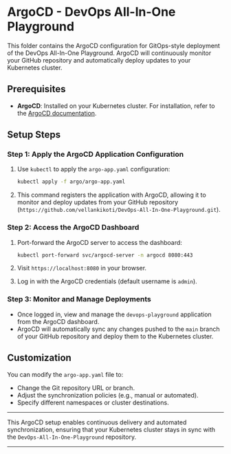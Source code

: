 
# ArgoCD - DevOps All-In-One Playground

This folder contains the ArgoCD configuration for GitOps-style deployment of the DevOps All-In-One Playground. ArgoCD will continuously monitor your GitHub repository and automatically deploy updates to your Kubernetes cluster.

## Prerequisites

- **ArgoCD**: Installed on your Kubernetes cluster. For installation, refer to the [ArgoCD documentation](https://argo-cd.readthedocs.io/en/stable/getting_started/).

## Setup Steps

### Step 1: Apply the ArgoCD Application Configuration

1. Use `kubectl` to apply the `argo-app.yaml` configuration:
   ```bash
   kubectl apply -f argo/argo-app.yaml
   ```

2. This command registers the application with ArgoCD, allowing it to monitor and deploy updates from your GitHub repository (`https://github.com/vellankikoti/DevOps-All-In-One-Playground.git`).

### Step 2: Access the ArgoCD Dashboard

1. Port-forward the ArgoCD server to access the dashboard:
   ```bash
   kubectl port-forward svc/argocd-server -n argocd 8080:443
   ```
2. Visit `https://localhost:8080` in your browser.

3. Log in with the ArgoCD credentials (default username is `admin`).

### Step 3: Monitor and Manage Deployments

- Once logged in, view and manage the `devops-playground` application from the ArgoCD dashboard.
- ArgoCD will automatically sync any changes pushed to the `main` branch of your GitHub repository and deploy them to the Kubernetes cluster.

## Customization

You can modify the `argo-app.yaml` file to:
- Change the Git repository URL or branch.
- Adjust the synchronization policies (e.g., manual or automated).
- Specify different namespaces or cluster destinations.

---

This ArgoCD setup enables continuous delivery and automated synchronization, ensuring that your Kubernetes cluster stays in sync with the `DevOps-All-In-One-Playground` repository.

---

